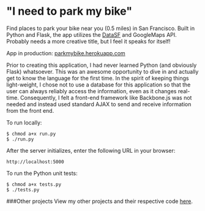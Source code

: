 # "I need to park my bike"

Find places to park your bike near you (0.5 miles) in San Francisco. Built in Python and Flask, the app utilizes the [DataSF](https://data.sfgov.org/) and GoogleMaps API. Probably needs a more creative title, but I feel it speaks for itself!

App in production: [parkmybike.herokuapp.com](http://parkmybike.herokuapp.com)

Prior to creating this application, I had never learned Python (and obviously Flask) whatsoever. This was an awesome opportunity to dive in and actually get to know the language for the first time. In the spirit of keeping things light-weight, I chose not to use a database for this application so that the user can always reliably access the information, even as it changes real-time. Consequently, I felt a front-end framework like Backbone.js was not needed and instead used standard AJAX to send and receive information from the front end.

To run locally:

    $ chmod a+x run.py
    $ ./run.py

After the server initializes, enter the following URL in your browser:

    http://localhost:5000

To run the Python unit tests:

    $ chmod a+x tests.py
    $ ./tests.py



###Other projects
View my other projects and their respective code [here](http://www.jonjchew.com).